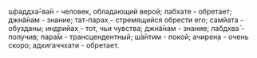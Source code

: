 ш́раддха̄-ва̄н - человек, обладающий верой; лабхате - обретает; джн̃а̄нам - знание; тат-парах̣ - стремящийся обрести его; сам̇йата - обузданы; индрийах̣ - тот, чьи чувства; джн̃а̄нам - знание; лабдхва̄ - получив; пара̄м - трансцендентный; ш́а̄нтим - покой; ачирен̣а - очень скоро; адхигаччхати - обретает.